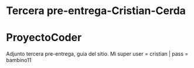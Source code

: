 # Tercera pre-entrega-Cristian-Cerda
# ProyectoCoder

Adjunto tercera pre-entrega, guia del sitio.
Mi super user = cristian | pass = bambino11 
